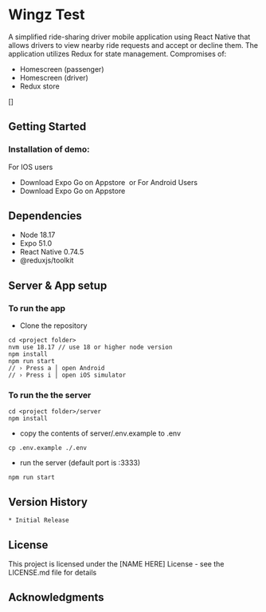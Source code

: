 # Wingz Test

A simplified ride-sharing driver mobile application using React Native that allows
drivers to view nearby ride requests and accept or decline them. The application utilizes
Redux for state management.
Compromises of:
* Homescreen (passenger)
* Homescreen (driver)
* Redux store

[<img src="">]


## Getting Started
### Installation of demo:
For IOS users
* Download Expo Go on Appstore [<img src="">](https://itunes.apple.com/app/apple-store/id982107779)
or For Android Users
* Download Expo Go on Appstore [<img src="">](https://play.google.com/store/apps/details?id=host.exp.exponent&hl=en)



## Dependencies

* Node 18.17
* Expo 51.0
* React Native 0.74.5
* @reduxjs/toolkit

## Server & App setup
### To run the app
* Clone the repository
```
cd <project folder>
nvm use 18.17 // use 18 or higher node version
npm install
npm run start
// › Press a │ open Android
// › Press i │ open iOS simulator
```
### To run the the server
```
cd <project folder>/server
npm install
```
* copy the contents of server/.env.example to .env
```
cp .env.example ./.env
```
* run the server (default port is :3333)
```
npm run start
```


## Version History

    * Initial Release

## License

This project is licensed under the [NAME HERE] License - see the LICENSE.md file for details

## Acknowledgments

